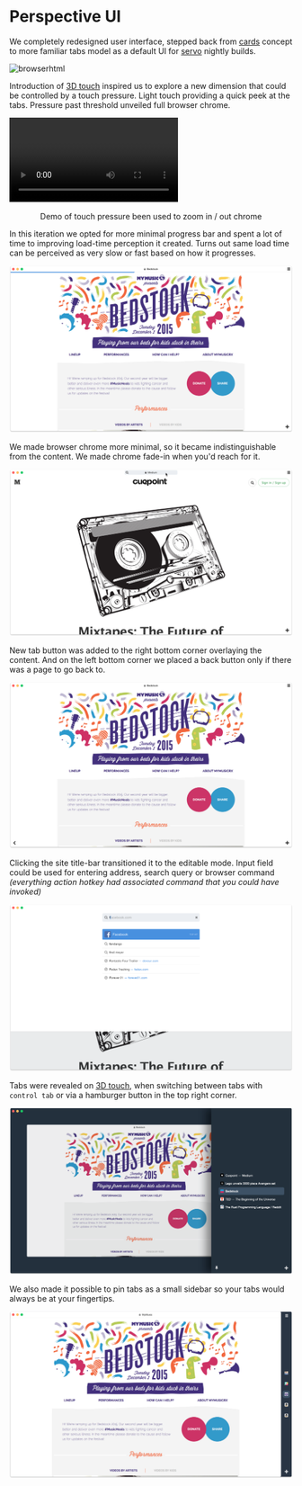 



# Perspective UI

We completely redesigned user interface, stepped back from [cards](./web-cards) concept to more familiar tabs model as a default UI for [servo][] nightly builds. 

![browserhtml](browserhtml.gif)



Introduction of [3D touch][] inspired us to explore a new dimension that could be controlled by a touch pressure. Light touch providing a quick peek at the tabs. Pressure past threshold unveiled full browser chrome.



<video controls loop mute src="./zoom-in-out.mp4"></video>

<center>Demo of touch pressure been used to zoom in / out chrome</center>



In this iteration we opted for more minimal progress bar and spent a lot of time to improving load-time perception it created. Turns out same load time can be perceived as very slow or fast based on how it progresses. 



![image-20200201163441623](image-20200201163441623.png)



We made browser chrome more minimal, so it became indistinguishable from the content. We made chrome fade-in when you'd reach for it.



![image-20200201163643365](image-20200201163643365.png)



New tab button was added to the right bottom corner overlaying the content. And on the left bottom corner we placed a back button only if there was a page to go back to.



![image-20200201163828316](image-20200201163828316.png)



Clicking the site title-bar transitioned it to the editable mode. Input field could be used for entering address, search query or browser command _(everything action hotkey had associated command that you could have invoked)_



![image-20200201163719434](image-20200201163719434.png)



Tabs were revealed on [3D touch][], when switching between tabs with `control tab` or via a hamburger button in the top right corner.



![image-20200201153940273](image-20200201153940273.png)



We also made it possible to pin tabs as a small sidebar so your tabs would always be at your fingertips.



![image-20200201154206720](image-20200201154206720.png)



[servo]:https://servo.org/
[3D touch]:https://developer.apple.com/design/human-interface-guidelines/ios/user-interaction/3d-touch/